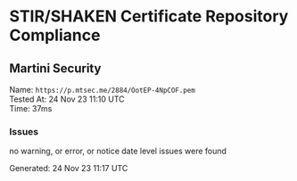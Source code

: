 # STIR/SHAKEN Certificate Repository Compliance

## Martini Security

Name: `https://p.mtsec.me/2884/OotEP-4NpCOF.pem`\
Tested At: 24 Nov 23 11:10 UTC\
Time: 37ms

### Issues

no warning, or error, or notice date level issues were found

Generated: 24 Nov 23 11:17 UTC